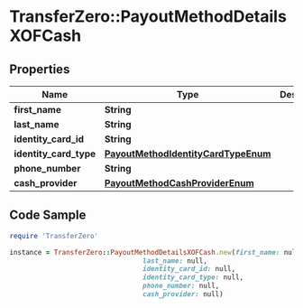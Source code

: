 # TransferZero::PayoutMethodDetailsXOFCash

## Properties

Name | Type | Description | Notes
------------ | ------------- | ------------- | -------------
**first_name** | **String** |  | 
**last_name** | **String** |  | 
**identity_card_id** | **String** |  | [optional] 
**identity_card_type** | [**PayoutMethodIdentityCardTypeEnum**](PayoutMethodIdentityCardTypeEnum.md) |  | [optional] 
**phone_number** | **String** |  | 
**cash_provider** | [**PayoutMethodCashProviderEnum**](PayoutMethodCashProviderEnum.md) |  | [optional] 

## Code Sample

```ruby
require 'TransferZero'

instance = TransferZero::PayoutMethodDetailsXOFCash.new(first_name: null,
                                 last_name: null,
                                 identity_card_id: null,
                                 identity_card_type: null,
                                 phone_number: null,
                                 cash_provider: null)
```


